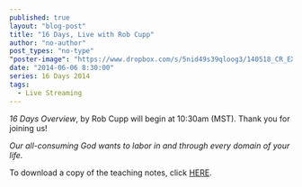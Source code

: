 ```yaml
---
published: true
layout: "blog-post"
title: "16 Days, Live with Rob Cupp"
author: "no-author"
post_types: "no-type"
"poster-image": "https://www.dropbox.com/s/5nid49s39qloog3/140518_CR_EXPERIENCE_0527.jpg"
date: "2014-06-06 8:30:00"
series: 16 Days 2014
tags: 
  - Live Streaming
---
```


*16 Days Overview*, by Rob Cupp will begin at 10:30am (MST).  Thank you for joining us!

*Our all-consuming God wants to labor in and through every domain of your life.*

To download a copy of the teaching notes, click <a href="https://www.dropbox.com/s/p0kfflt3556xhx4/Rob%20Cupp%20-%2016%20Days%20Overview.pdf" target="_blank">HERE</a>.

